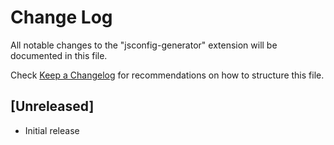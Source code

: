 # Change Log
All notable changes to the "jsconfig-generator" extension will be documented in this file.

Check [Keep a Changelog](http://keepachangelog.com/) for recommendations on how to structure this file.

## [Unreleased]
- Initial release